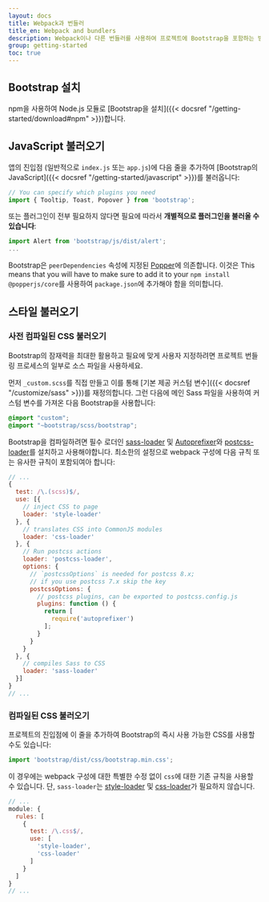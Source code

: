 ```yaml
---
layout: docs
title: Webpack과 번들러
title_en: Webpack and bundlers
description: Webpack이나 다른 번들러를 사용하여 프로젝트에 Bootstrap을 포함하는 방법을 알아보세요.
group: getting-started
toc: true
---
```


## Bootstrap 설치

npm을 사용하여 Node.js 모듈로 [Bootstrap을 설치]({{< docsref "/getting-started/download#npm" >}})합니다.

## JavaScript 불러오기

앱의 진입점 (일반적으로 `index.js` 또는 `app.js`)에 다음 줄을 추가하여 [Bootstrap의 JavaScript]({{< docsref "/getting-started/javascript" >}})를 불러옵니다:

```js
// You can specify which plugins you need
import { Tooltip, Toast, Popover } from 'bootstrap';
```

또는 플러그인이 전부 필요하지 않다면 필요에 따라서 **개별적으로 플러그인을 불러올 수 있습니다**:

```js
import Alert from 'bootstrap/js/dist/alert';
...
```

Bootstrap은 `peerDependencies` 속성에 지정된 [Popper](https://popper.js.org/)에 의존합니다.
이것은 This means that you will have to make sure to add it to your `npm install @popperjs/core`를 사용하여 `package.json`에 추가해야 함을 의미합니다.

## 스타일 불러오기

### 사전 컴파일된 CSS 불러오기

Bootstrap의 잠재력을 최대한 활용하고 필요에 맞게 사용자 지정하려면 프로젝트 번들링 프로세스의 일부로 소스 파일을 사용하세요.

먼저 `_custom.scss`를 직접 만들고 이를 통해 [기본 제공 커스텀 변수]({{< docsref "/customize/sass" >}})를 재정의합니다. 그런 다음에 메인 Sass 파일을 사용하여 커스텀 변수를 가져온 다음 Bootstrap을 사용합니다:

```scss
@import "custom";
@import "~bootstrap/scss/bootstrap";
```

Bootstrap을 컴파일하려면 필수 로더인 [sass-loader](https://github.com/webpack-contrib/sass-loader) 및 [Autoprefixer](https://github.com/postcss/autoprefixer#webpack)와 [postcss-loader](https://github.com/webpack-contrib/postcss-loader)를 설치하고 사용해야합니다. 최소한의 설정으로 webpack 구성에 다음 규칙 또는 유사한 규칙이 포함되여아 합니다:

```js
// ...
{
  test: /\.(scss)$/,
  use: [{
    // inject CSS to page
    loader: 'style-loader'
  }, {
    // translates CSS into CommonJS modules
    loader: 'css-loader'
  }, {
    // Run postcss actions
    loader: 'postcss-loader',
    options: {
      // `postcssOptions` is needed for postcss 8.x;
      // if you use postcss 7.x skip the key
      postcssOptions: {
        // postcss plugins, can be exported to postcss.config.js
        plugins: function () {
          return [
            require('autoprefixer')
          ];
        }
      }
    }
  }, {
    // compiles Sass to CSS
    loader: 'sass-loader'
  }]
}
// ...
```

### 컴파일된 CSS 불러오기

프로젝트의 진입점에 이 줄을 추가하여 Bootstrap의 즉시 사용 가능한 CSS를 사용할 수도 있습니다:

```js
import 'bootstrap/dist/css/bootstrap.min.css';
```

이 경우에는 webpack 구성에 대한 특별한 수정 없이 `css`에 대한 기존 규칙을 사용할 수 있습니다. 단, `sass-loader`는 [style-loader](https://github.com/webpack-contrib/style-loader) 및 [css-loader](https://github.com/webpack-contrib/css-loader)가 필요하지 않습니다.

```js
// ...
module: {
  rules: [
    {
      test: /\.css$/,
      use: [
        'style-loader',
        'css-loader'
      ]
    }
  ]
}
// ...
```
